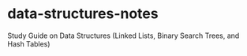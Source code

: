 # data-structures-notes
Study Guide on Data Structures (Linked Lists, Binary Search Trees, and Hash Tables)
